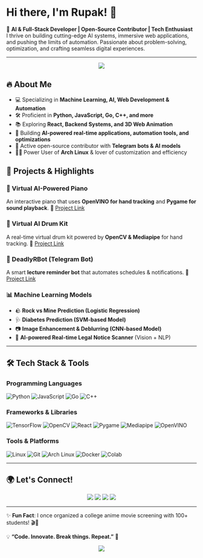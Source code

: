 # Hi there, I'm Rupak! 👋

🚀 **AI & Full-Stack Developer | Open-Source Contributor | Tech Enthusiast**  
I thrive on building cutting-edge AI systems, immersive web applications, and pushing the limits of automation. Passionate about problem-solving, optimization, and crafting seamless digital experiences.

---

<p align="center">
  <img src="https://readme-typing-svg.herokuapp.com?font=Fira+Code&weight=600&size=22&pause=1000&color=F79400&width=500&lines=AI+%7C+Web+Dev+%7C+Automation+%7C+Open-Source"/>
</p>

## 🔥 **About Me**
- 💻 Specializing in **Machine Learning, AI, Web Development & Automation**
- 🛠️ Proficient in **Python, JavaScript, Go, C++, and more**
- 📚 Exploring **React, Backend Systems, and 3D Web Animation**
- 🎯 Building **AI-powered real-time applications, automation tools, and optimizations**
- 🌟 Active open-source contributor with **Telegram bots & AI models**
- 🏴‍☠️ Power User of **Arch Linux** & lover of customization and efficiency

## 🚀 **Projects & Highlights**
### 🎹 Virtual AI-Powered Piano
An interactive piano that uses **OpenVINO for hand tracking** and **Pygame for sound playback**.
🔗 [Project Link](https://github.com/rupak1005/virtual_piano)

### 🥁 Virtual AI Drum Kit
A real-time virtual drum kit powered by **OpenCV & Mediapipe** for hand tracking.
🔗 [Project Link](https://github.com/rupak1005/virtualDrum)

### 🤖 DeadlyRBot (Telegram Bot)
A smart **lecture reminder bot** that automates schedules & notifications.
🔗 [Project Link](https://github.com/rupak1005/deadlybot)

### 📊 Machine Learning Models
- 🪨 **Rock vs Mine Prediction (Logistic Regression)**
- 🩺 **Diabetes Prediction (SVM-based Model)**
- 📷 **Image Enhancement & Deblurring (CNN-based Model)**
- 📜 **AI-powered Real-time Legal Notice Scanner** (Vision + NLP)

---

## 🛠️ **Tech Stack & Tools**
### **Programming Languages**
![Python](https://img.shields.io/badge/Python-3776AB?style=flat&logo=python&logoColor=white)
![JavaScript](https://img.shields.io/badge/JavaScript-F7DF1E?style=flat&logo=javascript&logoColor=black)
![Go](https://img.shields.io/badge/Go-00ADD8?style=flat&logo=go&logoColor=white)
![C++](https://img.shields.io/badge/C++-00599C?style=flat&logo=c%2B%2B&logoColor=white)

### **Frameworks & Libraries**
![TensorFlow](https://img.shields.io/badge/TensorFlow-FF6F00?style=flat&logo=tensorflow&logoColor=white)
![OpenCV](https://img.shields.io/badge/OpenCV-5C3EE8?style=flat&logo=opencv&logoColor=white)
![React](https://img.shields.io/badge/React-20232A?style=flat&logo=react&logoColor=61DAFB)
![Pygame](https://img.shields.io/badge/Pygame-008080?style=flat&logo=python&logoColor=white)
![Mediapipe](https://img.shields.io/badge/Mediapipe-FF6F00?style=flat&logo=mediapipe&logoColor=white)
![OpenVINO](https://img.shields.io/badge/OpenVINO-0071C5?style=flat&logo=intel&logoColor=white)

### **Tools & Platforms**
![Linux](https://img.shields.io/badge/Linux-FCC624?style=flat&logo=linux&logoColor=black)
![Git](https://img.shields.io/badge/Git-F05032?style=flat&logo=git&logoColor=white)
![Arch Linux](https://img.shields.io/badge/Arch_Linux-1793D1?style=flat&logo=arch-linux&logoColor=white)
![Docker](https://img.shields.io/badge/Docker-2496ED?style=flat&logo=docker&logoColor=white)
![Colab](https://img.shields.io/badge/Google_Colab-F9AB00?style=flat&logo=googlecolab&logoColor=white)

---

## 🌍 **Let's Connect!**
<p align="center">
  <a href="mailto:rupak1005@example.com"><img src="https://img.shields.io/badge/Email-rupak1005%40example.com-red?style=for-the-badge&logo=gmail&logoColor=white"/></a>
  <a href="https://linkedin.com/in/rupak1005"><img src="https://img.shields.io/badge/LinkedIn-0077B5?style=for-the-badge&logo=linkedin&logoColor=white"/></a>
  <a href="https://twitter.com/rupak1005"><img src="https://img.shields.io/badge/Twitter-1DA1F2?style=for-the-badge&logo=twitter&logoColor=white"/></a>
  <a href="https://github.com/rupak1005"><img src="https://img.shields.io/badge/GitHub-181717?style=for-the-badge&logo=github&logoColor=white"/></a>
</p>

---

✨ **Fun Fact**: I once organized a college anime movie screening with 100+ students! 🎬🍿

💡 **“Code. Innovate. Break things. Repeat.”** 🚀

<p align="center">
  <img src="https://github-readme-streak-stats.herokuapp.com?user=rupak1005&theme=radical&hide_border=true&background=000000"/>
</p>

